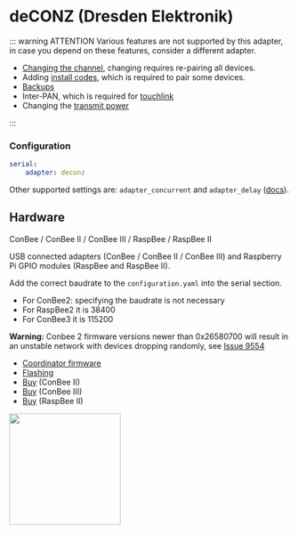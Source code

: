 # deCONZ (Dresden Elektronik)

::: warning ATTENTION
Various features are not supported by this adapter, in case you depend on these features, consider a different adapter.

-   [Changing the channel](../configuration/zigbee-network.md#changing-the-zigbee-channel), changing requires re-pairing all devices.
-   Adding [install codes](../../guide/usage/mqtt_topics_and_messages.md#zigbee2mqttbridgerequestinstall_codeadd), which is required to pair some devices.
-   [Backups](../../guide/usage/mqtt_topics_and_messages.md#zigbee2mqttbridgerequestbackup)
-   Inter-PAN, which is required for [touchlink](../../guide/usage/touchlink.md)
-   Changing the [transmit power](../../guide/configuration/adapter-settings.md)

:::

### Configuration

```yaml
serial:
    adapter: deconz
```

Other supported settings are: `adapter_concurrent` and `adapter_delay` ([docs](../configuration/adapter-settings.md)).

## Hardware

ConBee / ConBee II / ConBee III / RaspBee / RaspBee II

USB connected adapters (ConBee / ConBee II / ConBee III) and Raspberry Pi GPIO modules (RaspBee and RaspBee II).

Add the correct baudrate to the `configuration.yaml` into the serial section.

-   For ConBee2: specifying the baudrate is not necessary
-   For RaspBee2 it is 38400
-   For ConBee3 it is 115200

**Warning:** Conbee 2 firmware versions newer than 0x26580700 will result in an unstable network with devices dropping randomly, see [Issue 9554](https://github.com/Koenkk/zigbee2mqtt/issues/9554)

-   [Coordinator firmware](https://deconz.dresden-elektronik.de/deconz-firmware/)
-   [Flashing](https://github.com/dresden-elektronik/deconz-rest-plugin/wiki/Update-deCONZ-manually)
-   [Buy](https://phoscon.de/conbee2#buy) (ConBee II)
-   [Buy](https://phoscon.de/conbee3#buy) (ConBee III)
-   [Buy](https://phoscon.de/raspbee2#buy) (RaspBee II)

<img src="../../images/conbee.jpg" width="200" />

